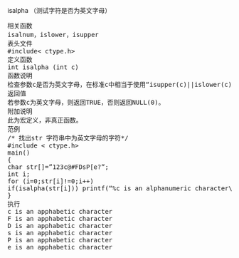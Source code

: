 isalpha （测试字符是否为英文字母）
<pre>相关函数
isalnum，islower，isupper
表头文件
#include< ctype.h>
定义函数
int isalpha (int c)
函数说明
检查参数c是否为英文字母，在标准c中相当于使用“isupper(c)||islower(c)”做测试。
返回值
若参数c为英文字母，则返回TRUE，否则返回NULL(0)。
附加说明
此为宏定义，非真正函数。
范例
/* 找出str 字符串中为英文字母的字符*/
#include < ctype.h>
main()
{
char str[]=”123c@#FDsP[e?”;
int i;
for (i=0;str[i]!=0;i++)
if(isalpha(str[i])) printf(“%c is an alphanumeric character\n”,str[i]);
}
执行
c is an apphabetic character
F is an apphabetic character
D is an apphabetic character
s is an apphabetic character
P is an apphabetic character
e is an apphabetic character
</pre>